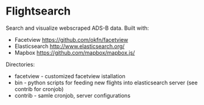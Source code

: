 # Flightsearch

Search and visualize webscraped ADS-B data. Built with:

   * Facetview https://github.com/okfn/facetview
   * Elasticsearch http://www.elasticsearch.org/
   * Mapbox https://github.com/mapbox/mapbox.js/


Directories:

   * facetview - customized facetview istallation
   * bin - python scripts for feeding new flights into elasticsearch server (see contrib for cronjob)
   * contrib - samle cronjob, server configurations
